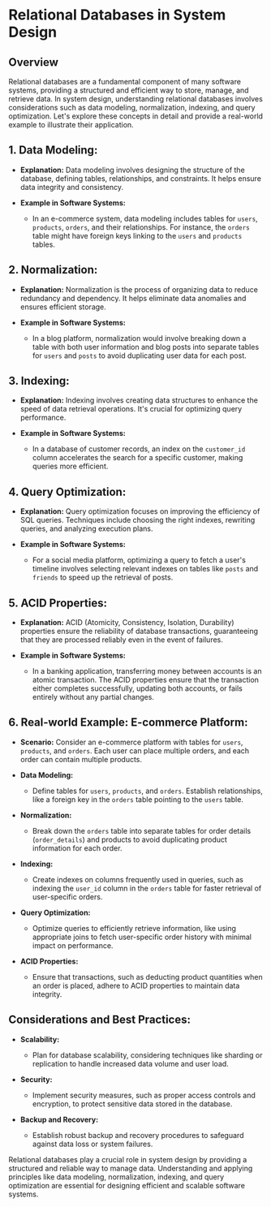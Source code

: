# Relational Databases in System Design

## Overview

Relational databases are a fundamental component of many software systems, providing a structured and efficient way to store, manage, and retrieve data. In system design, understanding relational databases involves considerations such as data modeling, normalization, indexing, and query optimization. Let's explore these concepts in detail and provide a real-world example to illustrate their application.

## 1. **Data Modeling:**

- **Explanation:** Data modeling involves designing the structure of the database, defining tables, relationships, and constraints. It helps ensure data integrity and consistency.
- **Example in Software Systems:**

  - In an e-commerce system, data modeling includes tables for `users`, `products`, `orders`, and their relationships. For instance, the `orders` table might have foreign keys linking to the `users` and `products` tables.

## 2. **Normalization:**

- **Explanation:** Normalization is the process of organizing data to reduce redundancy and dependency. It helps eliminate data anomalies and ensures efficient storage.
- **Example in Software Systems:**

  - In a blog platform, normalization would involve breaking down a table with both user information and blog posts into separate tables for `users` and `posts` to avoid duplicating user data for each post.

## 3. **Indexing:**

- **Explanation:** Indexing involves creating data structures to enhance the speed of data retrieval operations. It's crucial for optimizing query performance.
- **Example in Software Systems:**

  - In a database of customer records, an index on the `customer_id` column accelerates the search for a specific customer, making queries more efficient.

## 4. **Query Optimization:**

- **Explanation:** Query optimization focuses on improving the efficiency of SQL queries. Techniques include choosing the right indexes, rewriting queries, and analyzing execution plans.
- **Example in Software Systems:**

  - For a social media platform, optimizing a query to fetch a user's timeline involves selecting relevant indexes on tables like `posts` and `friends` to speed up the retrieval of posts.

## 5. **ACID Properties:**

- **Explanation:** ACID (Atomicity, Consistency, Isolation, Durability) properties ensure the reliability of database transactions, guaranteeing that they are processed reliably even in the event of failures.
- **Example in Software Systems:**

  - In a banking application, transferring money between accounts is an atomic transaction. The ACID properties ensure that the transaction either completes successfully, updating both accounts, or fails entirely without any partial changes.

## 6. **Real-world Example: E-commerce Platform:**

- **Scenario:** Consider an e-commerce platform with tables for `users`, `products`, and `orders`. Each user can place multiple orders, and each order can contain multiple products.
- **Data Modeling:**

  - Define tables for `users`, `products`, and `orders`. Establish relationships, like a foreign key in the `orders` table pointing to the `users` table.
- **Normalization:**

  - Break down the `orders` table into separate tables for order details (`order_details`) and products to avoid duplicating product information for each order.
- **Indexing:**

  - Create indexes on columns frequently used in queries, such as indexing the `user_id` column in the `orders` table for faster retrieval of user-specific orders.
- **Query Optimization:**

  - Optimize queries to efficiently retrieve information, like using appropriate joins to fetch user-specific order history with minimal impact on performance.
- **ACID Properties:**

  - Ensure that transactions, such as deducting product quantities when an order is placed, adhere to ACID properties to maintain data integrity.

## Considerations and Best Practices:

- **Scalability:**

  - Plan for database scalability, considering techniques like sharding or replication to handle increased data volume and user load.
- **Security:**

  - Implement security measures, such as proper access controls and encryption, to protect sensitive data stored in the database.
- **Backup and Recovery:**

  - Establish robust backup and recovery procedures to safeguard against data loss or system failures.

Relational databases play a crucial role in system design by providing a structured and reliable way to manage data. Understanding and applying principles like data modeling, normalization, indexing, and query optimization are essential for designing efficient and scalable software systems.
